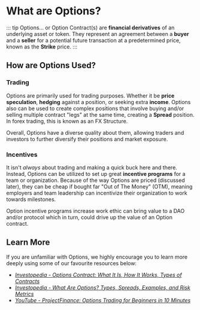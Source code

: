 # What are Options?

::: tip Options...
or Option Contract(s) are **financial derivatives** of an underlying asset or token. They represent an agreement between a **buyer** and a **seller** for a potential future transaction at a predetermined price, known as the **Strike** price.
:::
## How are Options Used?

### Trading

Options are primarily used for trading purposes. Whether it be **price speculation**, **hedging** against a position, or seeking extra **income**. Options also can be used to create complex positions that involve buying and/or selling multiple contract "legs" at the same time, creating a **Spread** position. In forex trading, this is known as an FX Structure.

Overall, Options have a diverse quality about them, allowing traders and investors to further diversify their positions and market exposure.

### Incentives

It isn't *always* about trading and making a quick buck here and there. Instead, Options can be utilized to set up great **incentive programs** for a team or organization. Because of the way Options are priced (discussed later), they can be cheap if bought far "Out of The Money" (OTM), meaning employers and team leadership can incentivize their organization to work towards milestones. 

Option incentive programs increase work ethic can bring value to a DAO and/or protocol which in turn, could drive up the value of an Option contract. 

## Learn More

If you are unfamiliar with Options, we highly encourage you to learn more deeply using some of our favourite resources below:

- [*Investopedia - Options Contract: What It Is, How It Works, Types of Contracts*](https://www.investopedia.com/terms/o/optionscontract.asp)
- [*Investopedia - What Are Options? Types, Spreads, Examples, and Risk Metrics*](https://www.investopedia.com/terms/o/option.asp)
- [*YouTube - ProjectFinance: Options Trading for Beginners in 10 Minutes*](https://youtu.be/O8EN51F6jUo)